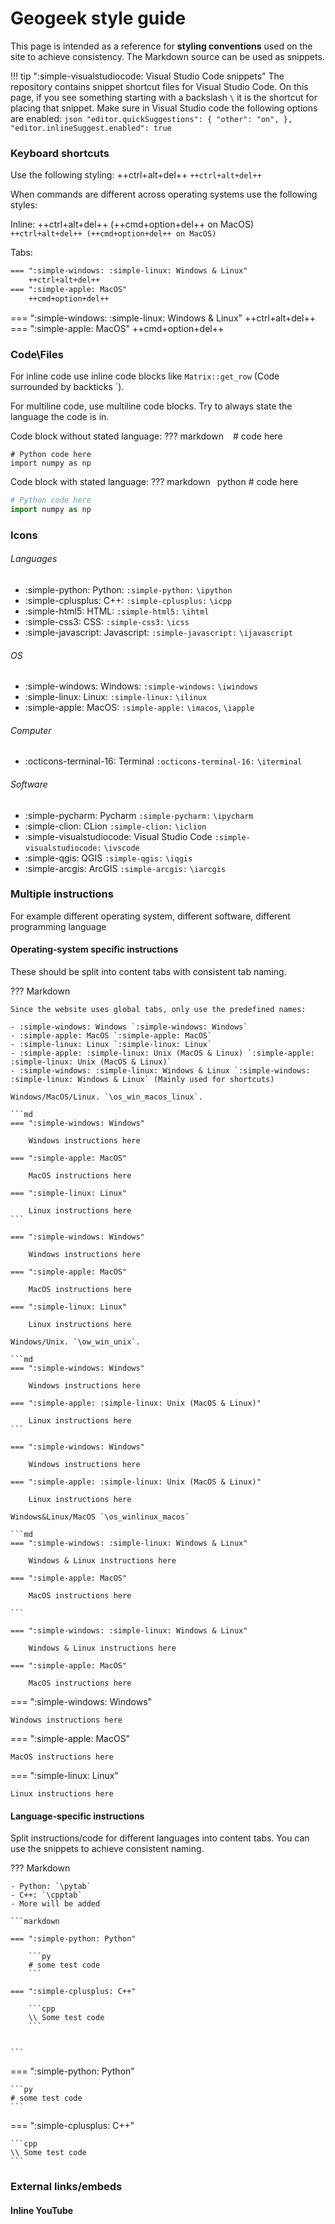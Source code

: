 # Geogeek style guide

This page is intended as a reference for **styling conventions** used on the site to achieve consistency. The Markdown source can be used as snippets.

!!! tip ":simple-visualstudiocode: Visual Studio Code snippets"
    The repository contains snippet shortcut files for Visual Studio Code. On this page, if you see something starting with a backslash `\` it is the shortcut for placing that snippet.
    Make sure in Visual Studio code the following options are enabled:
    ```json
    "editor.quickSuggestions": {
        "other": "on",
    },
    "editor.inlineSuggest.enabled": true
    ```


### Keyboard shortcuts
Use the following styling: ++ctrl+alt+del++ `++ctrl+alt+del++`

When commands are different across operating systems use the following styles:

Inline: ++ctrl+alt+del++ (++cmd+option+del++ on MacOS) `++ctrl+alt+del++ (++cmd+option+del++ on MacOS)`

Tabs:
```markdown
=== ":simple-windows: :simple-linux: Windows & Linux"
    ++ctrl+alt+del++
=== ":simple-apple: MacOS"
    ++cmd+option+del++
```

=== ":simple-windows: :simple-linux: Windows & Linux"
    ++ctrl+alt+del++
=== ":simple-apple: MacOS"
    ++cmd+option+del++

### Code\Files
For inline code use inline code blocks like `Matrix::get_row` (Code surrounded by backticks `).

For multiline code, use multiline code blocks. Try to always state the language the code is in.

Code block without stated language:
??? markdown
    ```
     ```
     # code here
     ```
    ```
```
# Python code here
import numpy as np
```

Code block with stated language:
??? markdown
    ```
     ```python
     # code here
     ```
    ```
    
```python
# Python code here
import numpy as np
```


### Icons 
###### Languages
- :simple-python: Python: `:simple-python:` `\ipython`
- :simple-cplusplus: C++: `:simple-cplusplus:` `\icpp`
- :simple-html5: HTML: `:simple-html5:` `\ihtml`
- :simple-css3: CSS: `:simple-css3:` `\icss`
- :simple-javascript: Javascript: `:simple-javascript:` `\ijavascript`


###### OS
- :simple-windows: Windows: `:simple-windows:` `\iwindows`
- :simple-linux: Linux: `:simple-linux:` `\ilinux`
- :simple-apple: MacOS: `:simple-apple:` `\imacos`, `\iapple`

###### Computer
- :octicons-terminal-16: Terminal `:octicons-terminal-16:` `\iterminal`

###### Software
- :simple-pycharm: Pycharm `:simple-pycharm:` `\ipycharm`
- :simple-clion: CLion `:simple-clion:` `\iclion`
- :simple-visualstudiocode: Visual Studio Code `:simple-visualstudiocode:` `\ivscode`
- :simple-qgis: QGIS `:simple-qgis:` `\iqgis`
- :simple-arcgis: ArcGIS `:simple-arcgis:` `\iarcgis`

### Multiple instructions 
For example different operating system, different software, different programming language

#### Operating-system specific instructions
These should be split into content tabs with consistent tab naming. 

??? Markdown

    Since the website uses global tabs, only use the predefined names:

    - :simple-windows: Windows `:simple-windows: Windows` 
    - :simple-apple: MacOS `:simple-apple: MacOS` 
    - :simple-linux: Linux `:simple-linux: Linux` 
    - :simple-apple: :simple-linux: Unix (MacOS & Linux) `:simple-apple: :simple-linux: Unix (MacOS & Linux)` 
    - :simple-windows: :simple-linux: Windows & Linux `:simple-windows: :simple-linux: Windows & Linux` (Mainly used for shortcuts)

    Windows/MacOS/Linux. `\os_win_macos_linux`.

    ```md
    === ":simple-windows: Windows"

        Windows instructions here

    === ":simple-apple: MacOS"

        MacOS instructions here

    === ":simple-linux: Linux"

        Linux instructions here
    ```

    === ":simple-windows: Windows"

        Windows instructions here

    === ":simple-apple: MacOS"

        MacOS instructions here

    === ":simple-linux: Linux"

        Linux instructions here

    Windows/Unix. `\ow_win_unix`.

    ```md
    === ":simple-windows: Windows"

        Windows instructions here

    === ":simple-apple: :simple-linux: Unix (MacOS & Linux)"

        Linux instructions here
    ```

    === ":simple-windows: Windows"

        Windows instructions here

    === ":simple-apple: :simple-linux: Unix (MacOS & Linux)"

        Linux instructions here

    Windows&Linux/MacOS `\os_winlinux_macos`

    ```md
    === ":simple-windows: :simple-linux: Windows & Linux"
        
        Windows & Linux instructions here
        
    === ":simple-apple: MacOS"
        
        MacOS instructions here
        
    ```

    === ":simple-windows: :simple-linux: Windows & Linux"
        
        Windows & Linux instructions here
        
    === ":simple-apple: MacOS"
        
        MacOS instructions here

=== ":simple-windows: Windows"

    Windows instructions here

=== ":simple-apple: MacOS"

    MacOS instructions here

=== ":simple-linux: Linux"

    Linux instructions here

#### Language-specific instructions
Split instructions/code for different languages into content tabs. You can use the snippets to achieve consistent naming.

??? Markdown

    - Python: `\pytab`
    - C++: `\cpptab`
    - More will be added
  
    ```markdown

    === ":simple-python: Python"
        
        ```py
        # some test code
        ```

    === ":simple-cplusplus: C++"
        
        ```cpp
        \\ Some test code
        ```
        

    ```


=== ":simple-python: Python"
    
    ```py
    # some test code
    ```

=== ":simple-cplusplus: C++"
    
    ```cpp
    \\ Some test code
    ```
    
### External links/embeds
#### Inline YouTube

